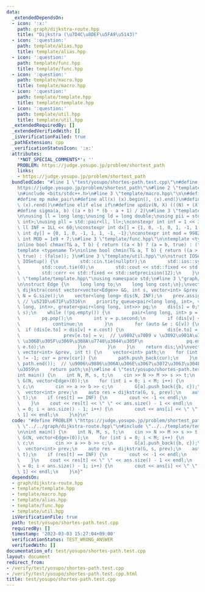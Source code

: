 ```yaml
---
data:
  _extendedDependsOn:
  - icon: ':x:'
    path: graph/dijkstra-route.hpp
    title: "Dijkstra (\u7D4C\u8DEF\u5FA9\u5143)"
  - icon: ':question:'
    path: template/alias.hpp
    title: template/alias.hpp
  - icon: ':question:'
    path: template/func.hpp
    title: template/func.hpp
  - icon: ':question:'
    path: template/macro.hpp
    title: template/macro.hpp
  - icon: ':question:'
    path: template/template.hpp
    title: template/template.hpp
  - icon: ':question:'
    path: template/util.hpp
    title: template/util.hpp
  _extendedRequiredBy: []
  _extendedVerifiedWith: []
  _isVerificationFailed: true
  _pathExtension: cpp
  _verificationStatusIcon: ':x:'
  attributes:
    '*NOT_SPECIAL_COMMENTS*': ''
    PROBLEM: https://judge.yosupo.jp/problem/shortest_path
    links:
    - https://judge.yosupo.jp/problem/shortest_path
  bundledCode: "#line 1 \"test/yosupo/shortes-path.test.cpp\"\n#define PROBLEM \"\
    https://judge.yosupo.jp/problem/shortest_path\"\n#line 2 \"template/template.hpp\"\
    \n#include <bits/stdc++.h>\n#line 3 \"template/macro.hpp\"\n\n#define pb push_back\n\
    #define mp make_pair\n#define all(x) (x).begin(), (x).end()\n#define rall(x) (x).rbegin(),\
    \ (x).rend()\n#define elif else if\n#define updiv(N, X) (((N) + (X) - (1)) / (X))\n\
    #define sigma(a, b) ((a + b) * (b - a + 1) / 2)\n#line 3 \"template/alias.hpp\"\
    \n\nusing ll = long long;\nusing ld = long double;\nusing pii = std::pair<int,\
    \ int>;\nusing pll = std::pair<ll, ll>;\nconstexpr int inf = 1 << 30;\nconstexpr\
    \ ll INF = 1LL << 60;\nconstexpr int dx[] = {1, 0, -1, 0, 1, -1, 1, -1};\nconstexpr\
    \ int dy[] = {0, 1, 0, -1, 1, 1, -1, -1};\nconstexpr int mod = 998244353;\nconstexpr\
    \ int MOD = 1e9 + 7;\n#line 3 \"template/func.hpp\"\n\ntemplate <typename T>\n\
    inline bool chmax(T& a, T b) { return ((a < b) ? (a = b, true) : (false)); }\n\
    template <typename T>\ninline bool chmin(T& a, T b) { return ((a > b) ? (a = b,\
    \ true) : (false)); }\n#line 3 \"template/util.hpp\"\n\nstruct IOSetup {\n   \
    \ IOSetup() {\n        std::cin.tie(nullptr);\n        std::ios::sync_with_stdio(false);\n\
    \        std::cout.tie(0);\n        std::cout << std::fixed << std::setprecision(12);\n\
    \        std::cerr << std::fixed << std::setprecision(12);\n    }\n};\n#line 7\
    \ \"template/template.hpp\"\nusing namespace std;\n#line 3 \"graph/dijkstra-route.hpp\"\
    \n\nstruct Edge {\n    long long to;\n    long long cost;\n};\nvector<long long>\
    \ dijkstra(const vector<vector<Edge>> &G, int s, vector<int> &prev) {\n    int\
    \ N = G.size();\n    vector<long long> dis(N, INF);\n    prev.assign(N, -1); \
    \ // \u521D\u671F\u5316\n    priority_queue<pair<long long, int>, vector<pair<long\
    \ long, int>>, greater<pair<long long, int>>> pq;\n    dis[s] = 0;\n    pq.emplace(dis[s],\
    \ s);\n    while (!pq.empty()) {\n        pair<long long, int> p = pq.top();\n\
    \        pq.pop();\n        int v = p.second;\n        if (dis[v] < p.first) {\n\
    \            continue;\n        }\n        for (auto &e : G[v]) {\n          \
    \  if (dis[e.to] > dis[v] + e.cost) {\n                dis[e.to] = dis[v] + e.cost;\n\
    \                prev[e.to] = v;  // \u9802\u70B9 v \u3092\u901A\u3063\u3066 e.to\
    \ \u306B\u305F\u3069\u308A\u7740\u3044\u305F\n                pq.emplace(dis[e.to],\
    \ e.to);\n            }\n        }\n    }\n    return dis;\n}\nvector<int> get_path(const\
    \ vector<int> &prev, int t) {\n    vector<int> path;\n    for (int cur = t; cur\
    \ != -1; cur = prev[cur]) {\n        path.push_back(cur);\n    }\n    reverse(path.begin(),\
    \ path.end());  // \u9006\u9806\u306A\u306E\u3067\u3072\u3063\u304F\u308A\u8FD4\
    \u3059\n    return path;\n}\n#line 4 \"test/yosupo/shortes-path.test.cpp\"\n\n\
    int main() {\n    int N, M, s, t;\n    cin >> N >> M >> s >> t;\n    vector<vector<Edge>>\
    \ G(N, vector<Edge>(0));\n    for (int i = 0; i < M; i++) {\n        int a, b,\
    \ c;\n        cin >> a >> b >> c;\n        G[a].push_back({b, c});\n    }\n  \
    \  vector<int> prev;\n    auto res = dijkstra(G, s, prev);\n    auto ans = get_path(prev,\
    \ t);\n    if (res[t] == INF) {\n        cout << -1 << endl;\n        return 0;\n\
    \    }\n    cout << res[t] << \" \" << ans.size() - 1 << endl;\n    for (int i\
    \ = 0; i < ans.size() - 1; i++) {\n        cout << ans[i] << \" \" << ans[i +\
    \ 1] << endl;\n    }\n}\n"
  code: "#define PROBLEM \"https://judge.yosupo.jp/problem/shortest_path\"\n#include\
    \ \"../../graph/dijkstra-route.hpp\"\n#include \"../../template/template.hpp\"\
    \n\nint main() {\n    int N, M, s, t;\n    cin >> N >> M >> s >> t;\n    vector<vector<Edge>>\
    \ G(N, vector<Edge>(0));\n    for (int i = 0; i < M; i++) {\n        int a, b,\
    \ c;\n        cin >> a >> b >> c;\n        G[a].push_back({b, c});\n    }\n  \
    \  vector<int> prev;\n    auto res = dijkstra(G, s, prev);\n    auto ans = get_path(prev,\
    \ t);\n    if (res[t] == INF) {\n        cout << -1 << endl;\n        return 0;\n\
    \    }\n    cout << res[t] << \" \" << ans.size() - 1 << endl;\n    for (int i\
    \ = 0; i < ans.size() - 1; i++) {\n        cout << ans[i] << \" \" << ans[i +\
    \ 1] << endl;\n    }\n}"
  dependsOn:
  - graph/dijkstra-route.hpp
  - template/template.hpp
  - template/macro.hpp
  - template/alias.hpp
  - template/func.hpp
  - template/util.hpp
  isVerificationFile: true
  path: test/yosupo/shortes-path.test.cpp
  requiredBy: []
  timestamp: '2023-03-03 15:27:04+09:00'
  verificationStatus: TEST_WRONG_ANSWER
  verifiedWith: []
documentation_of: test/yosupo/shortes-path.test.cpp
layout: document
redirect_from:
- /verify/test/yosupo/shortes-path.test.cpp
- /verify/test/yosupo/shortes-path.test.cpp.html
title: test/yosupo/shortes-path.test.cpp
---
```

